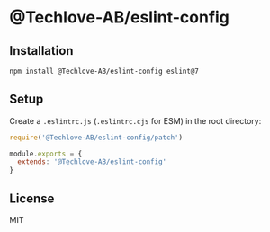 # @Techlove-AB/eslint-config

## Installation
```bash
npm install @Techlove-AB/eslint-config eslint@7
```

## Setup
Create a `.eslintrc.js` (`.eslintrc.cjs` for ESM) in the root directory:

```javascript
require('@Techlove-AB/eslint-config/patch')

module.exports = {
  extends: '@Techlove-AB/eslint-config'
}
```

## License

MIT
